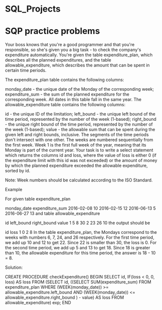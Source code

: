 # SQL_Projects
# SQP practice problems
Your boss knows that you're a good programmer and that you're responsible, so she's given you a big task - to check the company's expenditure automatically. You're given the table expenditure_plan, which describes all the planned expenditures, and the table allowable_expenditure, which describes the amount that can be spent in certain time periods.

The expenditure_plan table contains the following columns:

monday_date - the unique date of the Monday of the corresponding week;
expenditure_sum - the sum of the planned expenditure for the corresponding week.
All dates in this table fall in the same year.
The allowable_expenditure table contains the following columns:

id - the unique ID of the limitation;
left_bound - the unique left bound of the time period, represented by the number of the week (1-based);
right_bound - the unique right bound of the time period, represented by the number of the week (1-based);
value - the allowable sum that can be spent during the given left and right bounds, inclusive.
The segments of the time periods don't intersect with one other. The weeks are numbered sequentially from the first week. Week 1 is the first full week of the year, meaning that its Monday is part of the current year.
Your task is to write a select statement which returns the columns id and loss, where the value of loss is either 0 (if the expenditure limit with this id was not exceeded) or the amount of money by which the planned expenditure exceeded the allowable expenditure, sorted by id.

Note: Week numbers should be calculated according to the ISO Standard.

Example

For given table expenditure_plan

monday_date	expenditure_sum
2016-02-08	10
2016-02-15	12
2016-06-13	5
2016-06-27	13
and table allowable_expenditure

id	left_bound	right_bound	value
1	5	8	30
2	23	26	10
the output should be

id	loss
1	0
2	8
In the table expenditure_plan, the Mondays correspond to the weeks with numbers 6, 7, 24, and 26 respectively. For the first time period, we add up 10 and 12 to get 22. Since 22 is smaller than 30, the loss is 0. For the second time period, we add up 5 and 13 to get 18. Since 18 is greater than 10, the allowable expenditure for this time period, the answer is 18 - 10 = 8.

Solution:




CREATE PROCEDURE checkExpenditure()
BEGIN
	SELECT id, IF(loss < 0, 0, loss) AS loss FROM
     (SELECT id, ((SELECT SUM(expenditure_sum)
                FROM expenditure_plan
                WHERE (WEEK(monday_date)) >= allowable_expenditure.left_bound 
                     AND (WEEK(monday_date)) <= allowable_expenditure.right_bound
                ) - value) AS loss
     FROM allowable_expenditure) exp;
END
